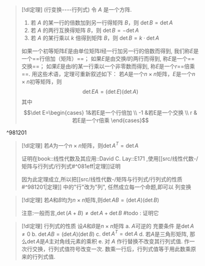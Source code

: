 



> [!dl定理] (行变换----行列式)
> 令 $A$ 是一个方阵.
> 1. 若 $A$ 的某一行的倍数加到另一行得矩阵 $B$，则 $\det B = \det A$
> 2. 若 $A$ 的两行互换得矩阵 $B$，则 $\det B=-\det A$
> 3. 若 $A$ 的某行乘以 $k$ 倍得到矩阵 $B$，则 $\det B = k·\det A$
>    
>  如果一个初等矩阵$E$是由单位矩阵$I$经一行加另一行的倍数而得到, 我们称$E$是一个==行倍加（矩阵）==；
> 如果$E$是由交换$I$的两行而得到, 称$E$是一个==交换==；
> 如果$E$是由$I$的某一行乘以一个非零数而得到,  称$E$是一个$r$==倍乘==.
> 用这些术语，定理可重新叙述如下：
> 若$A$是一个$n\times n$矩阵，$E$是一个$n\times n$初等矩阵，则$$\det EA=(\det E)(\det A)$$
> 其中$$\det E=\begin{cases}
1&若E是一个行倍加 \\
-1 &若E是一个交换 \\
r &若E是一个r倍乘
\end{cases}$$

^981201

> [!dl定理] 
> 若$A$为一个$n\times n$矩阵，则$\det A^{T}=\det A$
> 
> 证明在book::线性代数及其应用::David C. Lay::E171 ,使用[[src/线性代数-/矩阵与行列式/行列式#^081eff|定理]]证明
> 
> 因为此定理成立,所以把[[src/线性代数-/矩阵与行列式/行列式的性质#^981201|定理]] 中的"行"改为"列", 任然成立每一个命题,即可以 列变换


> [!dl定理] 
> 若$A$和$B$均为$n\times n$矩阵,则$\det AB=(\det A)(\det B)$
> 
> 注意:一般而言,$\det (A+B)\neq \det A+\det B$
> #todo : 证明它


> [!dl定理] 行列式的性质
> 设$A$和$B$是$n\times n$矩阵
a. $A$可逆的 充要条件 是$\det A\neq 0$ 
b. $\det AB=(\det A)(\det B)$
c. $\det A^{T}=\det A$
d. 若$A$是三角形矩阵, 那么$\det A$是$A$主对角线元素的乘积
e. 对 $A$ 作行替换不改变其行列式值. 作一次行交换，行列式值符号改变一次. 数乘一行后，行列式值等于用此数乘原来的行列式值.




